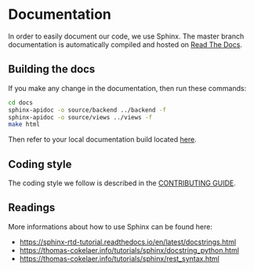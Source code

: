 # Documentation

In order to easily document our code, we use Sphinx. The master branch documentation is
 automatically compiled and hosted on [Read The Docs](https://readthedocs.org/projects/ade-scheduler/).

## Building the docs

If you make any change in the documentation, then run these commands:

```bash
cd docs
sphinx-apidoc -o source/backend ../backend -f
sphinx-apidoc -o source/views ../views -f
make html
```
Then refer to your local documentation build located [here](/docs/build/html/index.html).

## Coding style

The coding style we follow is described in the [CONTRIBUTING GUIDE](CONTRIBUTING.md).

## Readings

More informations about how to use Sphinx can be found here:
- https://sphinx-rtd-tutorial.readthedocs.io/en/latest/docstrings.html
- https://thomas-cokelaer.info/tutorials/sphinx/docstring_python.html
- https://thomas-cokelaer.info/tutorials/sphinx/rest_syntax.html
